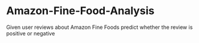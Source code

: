 # Amazon-Fine-Food-Analysis
Given user reviews about Amazon Fine Foods predict whether the review is positive or negative
